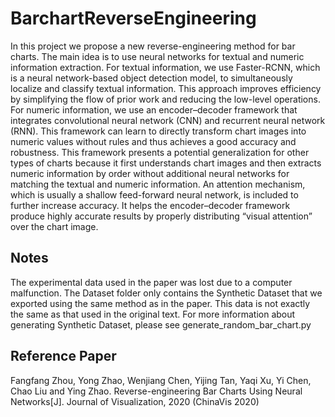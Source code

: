 # BarchartReverseEngineering
In this project we propose a new reverse-engineering method for bar charts. The main idea is to use neural networks for textual and numeric information extraction. For textual information, we use Faster-RCNN, which is a neural network-based object detection model, to simultaneously localize and classify textual information. This approach improves efficiency by simplifying the flow of prior work and reducing the low-level operations. For numeric information, we use an encoder–decoder framework that integrates convolutional neural network (CNN) and recurrent neural network (RNN). This framework can learn to directly transform chart images into numeric values without rules and thus achieves a good accuracy and robustness. This framework presents a potential generalization for other types of charts because it first understands chart images and then extracts numeric information by order without additional neural networks for matching the textual and numeric information. An attention mechanism, which is usually a shallow feed-forward neural network, is included to further increase accuracy. It helps the encoder–decoder framework produce highly accurate results by properly distributing “visual attention” over the chart image.

## Notes
The experimental data used in the paper was lost due to a computer malfunction. The Dataset folder only contains the Synthetic Dataset that we exported using the same method as in the paper. This data is not exactly the same as that used in the original text.
For more information about generating Synthetic Dataset, please see generate_random_bar_chart.py


## Reference Paper
Fangfang Zhou, Yong Zhao, Wenjiang Chen, Yijing Tan, Yaqi Xu, Yi Chen, Chao Liu and Ying Zhao. Reverse-engineering Bar Charts Using Neural Networks[J]. Journal of Visualization, 2020 (ChinaVis 2020)

